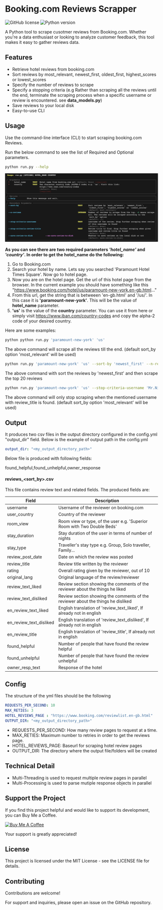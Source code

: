 # Booking.com Reviews Scrapper

![GitHub license](https://img.shields.io/github/license/sudoknight/booking-reviews-scraper)
![Python version](https://img.shields.io/badge/python-3.7%2B-blue)

A Python tool to scrape cusotmer reviews from Booking.com. Whether you're a data enthusiast or looking to analyze customer feedback, this tool makes it easy to gather reviews data.


## Features

- Retrieve hotel reviews from booking.com
- Sort reviews by most_relevant, newest_first, oldest_first, highest_scores or lowest_scores
- Specify the number of reviews to scrape
- Specify a stopping criteria (e.g Rather than scraping all the reviews until the end, terminate the scraping process when a specific username or review is encountered. see **data_models.py**)
- Save reviews to your local disk
- Easy-to-use CLI

## Usage

Use the command-line interface (CLI) to start scraping booking.com Reviews. 

Run the below command to see the list of Required and Optional parameters.
```bash
python run.py --help
```

![Usage](misc/usage.jpg)

**As you can see there are two required parameters *'hotel_name'* and *'country'*. In order to get the hotel_name do the following:**

1. Go to Booking.com
2. Search your hotel by name. Lets say you searched 'Paramount Hotel Times Square'. Now go to hotel page.
3. Now you are on the hotel page. Get the url of this hotel page from the browser. In the current example you should have something like this "https://www.booking.com/hotel/us/paramount-new-york.en-gb.html..."
4. From this url, get the string that is betweeen 'en-gb.html' and '/us/'. In this case it is **'paramount-new-york'**. This will be the value of **hotel_name** parameter. 
5. **'us'** is the value of the **country** parameter. You can use it from here or simply visit https://www.iban.com/country-codes and copy the alpha-2 code of your desired country.


Here are some examples:

```bash
python python run.py 'paramount-new-york' 'us'
```
The above command will scrape all the reviews till the end. (default sort_by option 'most_relevant' will be used)

```bash
python run.py 'paramount-new-york' 'us' --sort-by 'newest_first' --n-reviews 20
```
The above command with sort the reviews by 'newest_first' and then scrape the top 20 reviews


```bash
python run.py 'paramount-new-york' 'us' --stop-criteria-username 'Mr.Nice' --stop-criteria-review-title 'It's a good choice. Generally comfy and location-wise.'
```
The above command will only stop scraping when the mentioned username with review_title is found.  (default sort_by option 'most_relevant' will be used)


## Output
It produces two csv files in the output directory configured in the config.yml "output_dir" field. Below is the example of output path in the config.yml

```yml
output_dir: "<my_output_directory_path>"
```

Below file is produced with following fields:

found_helpful,found_unhelpful,owner_response

#### reviews_<sort_by>.csv
This file contains review text and related fields. The produced fields are:

| Field             | Description                                                         |
| ----------------- | ------------------------------------------------------------------- |
| username          | Username of the reviewer on booking.com |
| user_country      | Country of the reviewer |
| room_view         | Room view or type, of the user e.g. 'Superior Room with Two Double Beds' |
| stay_duration     | Stay duration of the user in terms of number of nights |
| stay_type         | Traveller's stay type e.g. Group, Solo traveller, Family... |
| review_post_date  | Date on which the review was posted |
| review_title      | Review title written by the reviewer |
| rating            | Overall rating given by the reviewer, out of 10 |
| original_lang     | Original language of the review/reviewer |
| review_text_liked | Review section showing the comments of the reviewer about the things he liked |
| review_text_disliked | Review section showing the comments of the reviewer about the things he disliked |
| en_review_text_liked | English translation of 'review_text_liked', If already not in english |
| en_review_text_disliked | English translation of 'review_text_disliked', If already not in english |
| en_review_title   | English translation of 'review_title', If already not in english |
| found_helpful     | Number of people that have found the review helpful |
| found_unhelpful   | Number of people that have found the review unhelpful |
| owner_resp_text   | Response of the hotel |


## Config
The structure of the yml files should be the following

```yml
REQUESTS_PER_SECOND: 10
MAX_RETIES: 3
HOTEL_REVIEWS_PAGE : "https://www.booking.com/reviewlist.en-gb.html"
OUTPUT_DIR: "<my_output_directory_path>"
```
- REQUESTS_PER_SECOND: How many review pages to request at a time. 
- MAX_RETIES: Maximum number to retries in order to get the reviews page.
- HOTEL_REVIEWS_PAGE: Baseurl for scraping hotel review pages
- OUTPUT_DIR: The directory where the output file/folders will be created

## Technical Detail
- Multi-Threading is used to request multiple review pages in parallel
- Multi-Processing is used to parse mutiple response objects in parallel

## Support the Project

If you find this project helpful and would like to support its development, you can Buy Me a Coffee.

<a href="https://www.buymeacoffee.com/hassanbest01" target="_blank"><img src="https://cdn.buymeacoffee.com/buttons/v2/default-violet.png" alt="Buy Me A Coffee" style="height: 60px !important;width: 217px !important;" ></a>

Your support is greatly appreciated!

## License
This project is licensed under the MIT License - see the LICENSE file for details.

## Contributing
Contributions are welcome! 

For support and inquiries, please open an issue on the GitHub repository.
